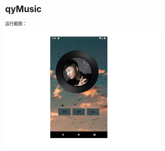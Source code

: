 # qyMusic

运行截图：

![image](https://github.com/wuwuhuai/qyMusic/blob/master/%E8%BF%90%E8%A1%8C%E6%88%AA%E5%9B%BE.png)
